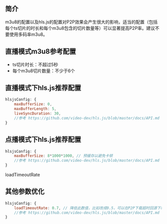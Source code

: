 
## 简介
m3u8的配置以及hls.js的配置对P2P效果会产生很大的影响，适当的配置（包括每个ts切片的时长和每个m3u8包含的切片数量等）可以显著提高P2P率。建议不要使用多码率m3u8。

## 直播模式m3u8参考配置
- ts切片时长：不超过5秒
- 每个m3u8切片数量：不少于6个

## 直播模式下hls.js推荐配置
```javascript
hlsjsConfig: {
    maxBufferSize: 0,       
    maxBufferLength: 5,     
    liveSyncDuration: 30,
    //参考 https://github.com/video-dev/hls.js/blob/master/docs/API.md
}
```

## 点播模式下hls.js推荐配置
```javascript
hlsjsConfig: {
    maxBufferSize: 8*1000*1000, // 预缓存以避免卡顿
    //参考 https://github.com/video-dev/hls.js/blob/master/docs/API.md
}
```

loadTimeoutRate

## 其他参数优化
```javascript
hlsjsConfig: {
    loadTimeoutRate: 0.7, // 降低此数值，比如改成0.5，可以在P2P下载超时回源下载的情况下，预留更多时间进行http下载。
    //参考 https://github.com/video-dev/hls.js/blob/master/docs/API.md
}
```

